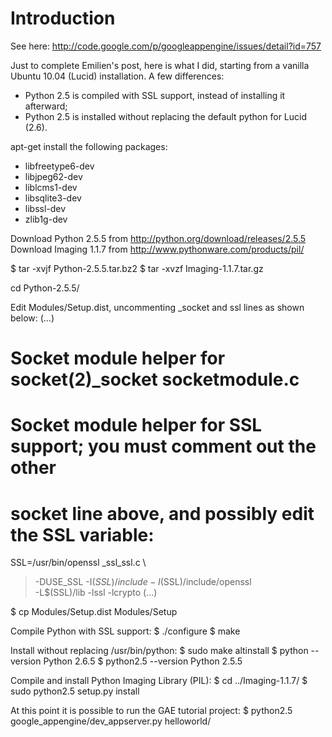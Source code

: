 # Introduction #

See here:
http://code.google.com/p/googleappengine/issues/detail?id=757



Just to complete Emilien's post, here is what I did, starting from a vanilla Ubuntu
10.04 (Lucid) installation.  A few differences:
- Python 2.5 is compiled with SSL support, instead of installing it afterward;
- Python 2.5 is installed without replacing the default python for Lucid (2.6).

apt-get install the following packages:
- libfreetype6-dev
- libjpeg62-dev
- liblcms1-dev
- libsqlite3-dev
- libssl-dev
- zlib1g-dev

Download Python 2.5.5 from http://python.org/download/releases/2.5.5
Download Imaging 1.1.7 from http://www.pythonware.com/products/pil/

$ tar -xvjf Python-2.5.5.tar.bz2
$ tar -xvzf Imaging-1.1.7.tar.gz

cd Python-2.5.5/

Edit Modules/Setup.dist, uncommenting _socket and ssl lines as shown below:
(...)
# Socket module helper for socket(2)_socket socketmodule.c

# Socket module helper for SSL support; you must comment out the other
# socket line above, and possibly edit the SSL variable:
SSL=/usr/bin/openssl
_ssl_ssl.c \
> -DUSE\_SSL -I$(SSL)/include -I$(SSL)/include/openssl \
> -L$(SSL)/lib -lssl -lcrypto
(...)

$ cp Modules/Setup.dist Modules/Setup

Compile Python with SSL support:
$ ./configure
$ make

Install without replacing /usr/bin/python:
$ sudo make altinstall
$ python --version
Python 2.6.5
$ python2.5 --version
Python 2.5.5

Compile and install Python Imaging Library (PIL):
$ cd ../Imaging-1.1.7/
$ sudo python2.5 setup.py install

At this point it is possible to run the GAE tutorial project:
$ python2.5 google\_appengine/dev\_appserver.py helloworld/
